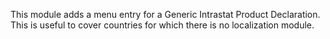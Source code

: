 This module adds a menu entry for a Generic Intrastat Product
Declaration. This is useful to cover countries for which there is no
localization module.
